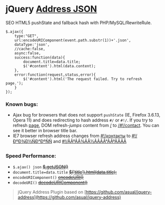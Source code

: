 # jQuery [Address JSON](http://lab.laukstein.com/address-json/)
SEO HTML5 pushState and fallback hash with PHP/MySQL/RewriteRule.
    
    $.ajax({
        type:"GET",
        url:encodeURIComponent(event.path.substr(1))+'.json',
        dataType:'json',
        //cache:false,
        async:false,
        success:function(data){
            document.title=data.title;
            $('#content').html(data.content);
        },
        error:function(request,status,error){
            $('#content').html('The request failed. Try to refresh page.');
        }
    });
    

### Known bugs:

 - Ajax bug for browsers that does not support `pushState` (IE, Firefox 3.6.13, Opera 11) and does redirecting to hash address `#/` or `#!/`. 
   If you try to refresh [page](http://lab.laukstein.com/address-json/#!/contact), DOM refresh-<i>jumps</i> content from [/](http://lab.laukstein.com/address-json/) to [/#!/contact](http://lab.laukstein.com/address-json/#!/contact). 
   You can see it better in browser title bar.
 - IE7 browser refresh address changes from [#!/контакты](http://lab.laukstein.com/address-json/#!/контакты) to [#!/ÐºÐ¾Ð½ÑÐ°ÐºÑÑ](http://alab.laukstein.com/address-json/#!/ÐºÐ¾Ð½ÑÐ°ÐºÑÑ) and [#!/ÃÂºÃÂ¾ÃÂ½ÃÂÃÂ°ÃÂºÃÂÃÂ](http://alab.laukstein.com/address-json/#!/ÃÂºÃÂ¾ÃÂ½ÃÂÃÂ°ÃÂºÃÂÃÂ)


### Speed Performance:

 - `$.ajax() json` <s>[$.getJSON()](http://jsperf.com/getjson-vs-ajax-json)</s>
 - `document.title=data.title` <s>[$('title').html(data.title);](http://jsperf.com/rename-title)</s>
 - `encodeURIComponent()` <s>[encodeURI()](http://jsperf.com/encodeuri-vs-encodeuricomponent)</s>
 - `decodeURI()` <s>[decodeURIComponent()](http://jsperf.com/decodeuri-vs-decodeuricomponent)</s>


> jQuery Address Plugin based on [https://github.com/asual/jquery-address](https://github.com/asual/jquery-address)